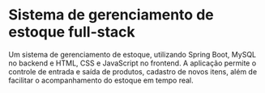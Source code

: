 # Sistema de gerenciamento de estoque full-stack

Um sistema de gerenciamento de estoque, utilizando Spring Boot, MySQL no backend e HTML, CSS e JavaScript no frontend.
A aplicação permite o controle de entrada e saída de produtos, cadastro de novos itens, além de facilitar o acompanhamento do estoque em tempo real.
